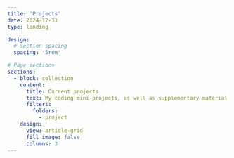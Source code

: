 ```yaml
---
title: 'Projects'
date: 2024-12-31
type: landing

design:
  # Section spacing
  spacing: '5rem'

# Page sections
sections:
  - block: collection
    content:
      title: Current projects
      text: My coding mini-projects, as well as supplementary material to my posters/papers
      filters:
        folders:
          - project
    design:
      view: article-grid
      fill_image: false
      columns: 3
---
```

